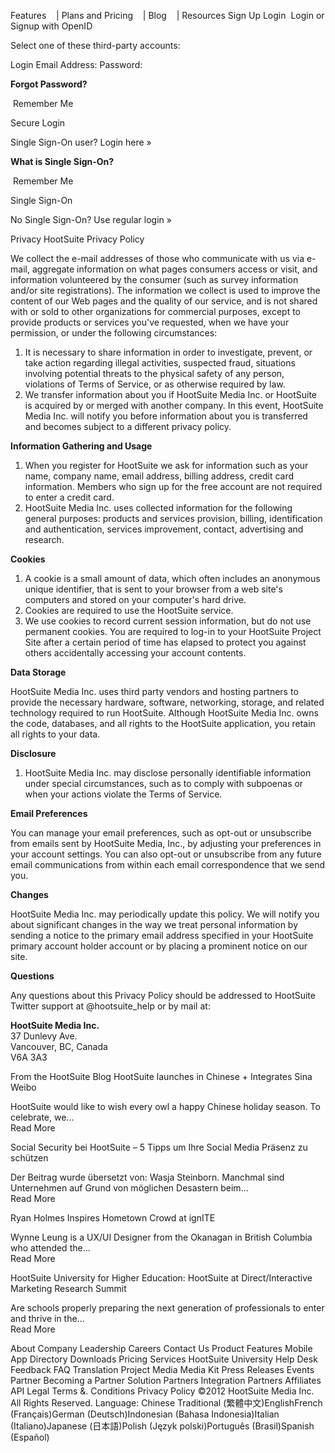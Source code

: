 Features    | Plans and Pricing    | Blog    | Resources Sign Up Login  Login or Signup with OpenID

Select one of these third-party accounts:

Login Email Address: Password:

**Forgot Password?**

 Remember Me

Secure Login

Single Sign-On user? Login here »

**What is Single Sign-On?**

 Remember Me

Single Sign-On

No Single Sign-On? Use regular login »

Privacy HootSuite Privacy Policy

We collect the e-mail addresses of those who communicate with us via e-mail, aggregate information on what pages consumers access or visit, and information volunteered by the consumer (such as survey information and/or site registrations). The information we collect is used to improve the content of our Web pages and the quality of our service, and is not shared with or sold to other organizations for commercial purposes, except to provide products or services you've requested, when we have your permission, or under the following circumstances:

1.  It is necessary to share information in order to investigate, prevent, or take action regarding illegal activities, suspected fraud, situations involving potential threats to the physical safety of any person, violations of Terms of Service, or as otherwise required by law.
2.  We transfer information about you if HootSuite Media Inc. or HootSuite is acquired by or merged with another company. In this event, HootSuite Media Inc. will notify you before information about you is transferred and becomes subject to a different privacy policy.

**Information Gathering and Usage**

1.  When you register for HootSuite we ask for information such as your name, company name, email address, billing address, credit card information. Members who sign up for the free account are not required to enter a credit card.
2.  HootSuite Media Inc. uses collected information for the following general purposes: products and services provision, billing, identification and authentication, services improvement, contact, advertising and research.

**Cookies**

1.  A cookie is a small amount of data, which often includes an anonymous unique identifier, that is sent to your browser from a web site's computers and stored on your computer's hard drive.
2.  Cookies are required to use the HootSuite service.
3.  We use cookies to record current session information, but do not use permanent cookies. You are required to log-in to your HootSuite Project Site after a certain period of time has elapsed to protect you against others accidentally accessing your account contents.

**Data Storage**

HootSuite Media Inc. uses third party vendors and hosting partners to provide the necessary hardware, software, networking, storage, and related technology required to run HootSuite. Although HootSuite Media Inc. owns the code, databases, and all rights to the HootSuite application, you retain all rights to your data.

**Disclosure**

1.  HootSuite Media Inc. may disclose personally identifiable information under special circumstances, such as to comply with subpoenas or when your actions violate the Terms of Service.

**Email Preferences**

You can manage your email preferences, such as opt-out or unsubscribe from emails sent by HootSuite Media, Inc., by adjusting your preferences in your account settings. You can also opt-out or unsubscribe from any future email communications from within each email correspondence that we send you.

**Changes**

HootSuite Media Inc. may periodically update this policy. We will notify you about significant changes in the way we treat personal information by sending a notice to the primary email address specified in your HootSuite primary account holder account or by placing a prominent notice on our site.

**Questions**

Any questions about this Privacy Policy should be addressed to HootSuite Twitter support at @hootsuite\_help or by mail at:

**HootSuite Media Inc.**  
37 Dunlevy Ave.  
Vancouver, BC, Canada  
V6A 3A3

From the HootSuite Blog HootSuite launches in Chinese + Integrates Sina Weibo

HootSuite would like to wish every owl a happy Chinese holiday season. To celebrate, we...  
Read More

Social Security bei HootSuite – 5 Tipps um Ihre Social Media Präsenz zu schützen

Der Beitrag wurde übersetzt von: Wasja Steinborn. Manchmal sind Unternehmen auf Grund von möglichen Desastern beim...  
Read More

Ryan Holmes Inspires Hometown Crowd at ignITE

Wynne Leung is a UX/UI Designer from the Okanagan in British Columbia who attended the...  
Read More

HootSuite University for Higher Education: HootSuite at Direct/Interactive Marketing Research Summit

Are schools properly preparing the next generation of professionals to enter and thrive in the...  
Read More

About Company Leadership Careers Contact Us Product Features Mobile App Directory Downloads Pricing Services HootSuite University Help Desk Feedback FAQ Translation Project Media Media Kit Press Releases Events Partner Becoming a Partner Solution Partners Integration Partners Affiliates API Legal Terms &. Conditions Privacy Policy ©2012 HootSuite Media Inc. All Rights Reserved. Language: Chinese Traditional (繁體中文)EnglishFrench (Français)German (Deutsch)Indonesian (Bahasa Indonesia)Italian (Italiano)Japanese (日本語)Polish (Język polski)Português (Brasil)Spanish (Español)